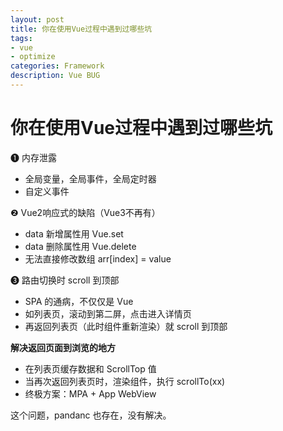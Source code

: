 ```yaml
---
layout: post
title: 你在使用Vue过程中遇到过哪些坑
tags:
- vue
- optimize
categories: Framework
description: Vue BUG
---
```


# 你在使用Vue过程中遇到过哪些坑

❶ 内存泄露

- 全局变量，全局事件，全局定时器  
- 自定义事件  

❷ Vue2响应式的缺陷（Vue3不再有）

- data 新增属性用 Vue.set  
- data 删除属性用 Vue.delete  
- 无法直接修改数组 arr[index] = value 

❸ 路由切换时 scroll 到顶部

- SPA 的通病，不仅仅是 Vue  
- 如列表页，滚动到第二屏，点击进入详情页  
- 再返回列表页（此时组件重新渲染）就 scroll 到顶部  

**解决返回页面到浏览的地方**

- 在列表页缓存数据和 ScrollTop 值  
- 当再次返回列表页时，渲染组件，执行 scrollTo(xx)  
- 终极方案：MPA + App WebView  

这个问题，pandanc 也存在，没有解决。


